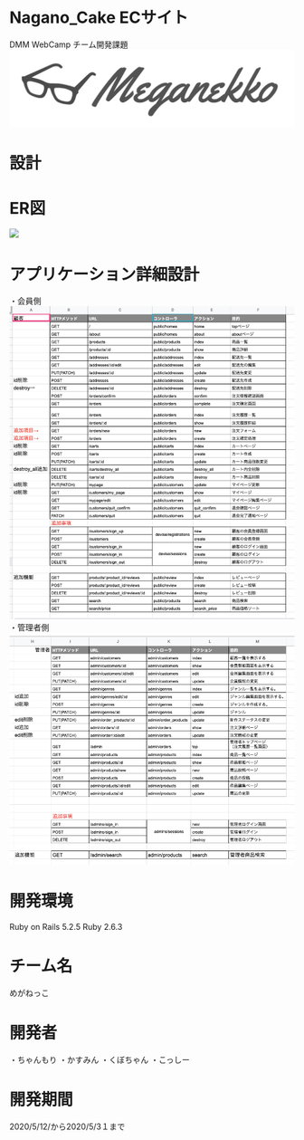 # Nagano_Cake ECサイト
 
DMM WebCamp チーム開発課題
<img src="app/assets/images/meganekko-ReadMe.png">
 
# 設計
 
 
# ER図
<img src="app/assets/images/ER図.png">
 
# アプリケーション詳細設計
 
 ・会員側
<img src="app/assets/images/詳細設計.png">
　・管理者側
<img src="app/assets/images/admin詳細設計.png">
 
# 開発環境
 
Ruby on Rails 5.2.5
Ruby 2.6.3
 
 
# チーム名
 
めがねっこ
 
# 開発者
 
・ちゃんもり
・かすみん
・くぼちゃん
・こっしー
 
# 開発期間
2020/5/12/から2020/5/3１まで
 
